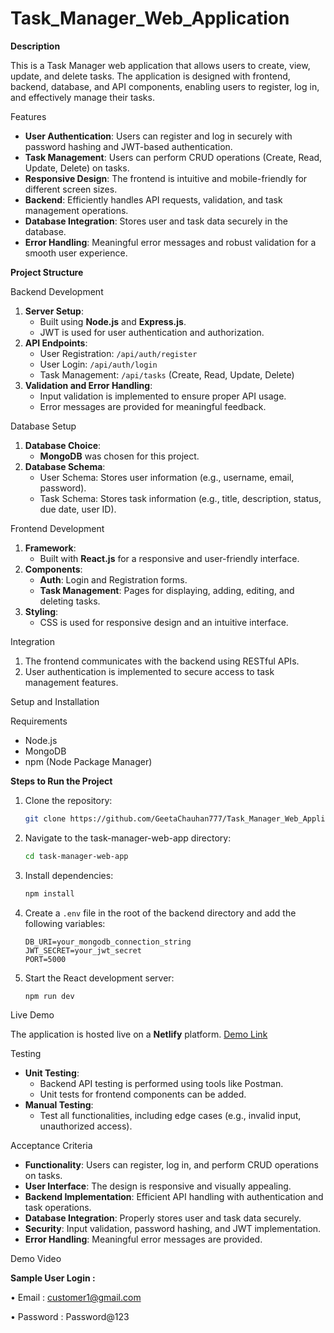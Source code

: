 # Task_Manager_Web_Application

**Description**

This is a Task Manager web application that allows users to create, view, update, and delete tasks. The application is designed with frontend, backend, database, and API components, enabling users to register, log in, and effectively manage their tasks.

Features

- **User Authentication**: Users can register and log in securely with password hashing and JWT-based authentication.
- **Task Management**: Users can perform CRUD operations (Create, Read, Update, Delete) on tasks.
- **Responsive Design**: The frontend is intuitive and mobile-friendly for different screen sizes.
- **Backend**: Efficiently handles API requests, validation, and task management operations.
- **Database Integration**: Stores user and task data securely in the database.
- **Error Handling**: Meaningful error messages and robust validation for a smooth user experience.

**Project Structure**

Backend Development

1. **Server Setup**:
   - Built using **Node.js** and **Express.js**.
   - JWT is used for user authentication and authorization.
2. **API Endpoints**:
   - User Registration: `/api/auth/register`
   - User Login: `/api/auth/login`
   - Task Management: `/api/tasks` (Create, Read, Update, Delete)
3. **Validation and Error Handling**:
   - Input validation is implemented to ensure proper API usage.
   - Error messages are provided for meaningful feedback.
     
Database Setup

1. **Database Choice**:
   - **MongoDB** was chosen for this project.
2. **Database Schema**:
   - User Schema: Stores user information (e.g., username, email, password).
   - Task Schema: Stores task information (e.g., title, description, status, due date, user ID).
     
Frontend Development

1. **Framework**:
   - Built with **React.js** for a responsive and user-friendly interface.
2. **Components**:
   - **Auth**: Login and Registration forms.
   - **Task Management**: Pages for displaying, adding, editing, and deleting tasks.
3. **Styling**:
   - CSS is used for responsive design and an intuitive interface.
     
Integration

1. The frontend communicates with the backend using RESTful APIs.
2. User authentication is implemented to secure access to task management features.
   
Setup and Installation

Requirements

- Node.js
- MongoDB
- npm (Node Package Manager)
  
**Steps to Run the Project**
1. Clone the repository:
   ```bash
   git clone https://github.com/GeetaChauhan777/Task_Manager_Web_Application.git
   ```
2. Navigate to the task-manager-web-app directory:
   ```bash
   cd task-manager-web-app
   ```
3. Install dependencies:
   ```bash
   npm install
   ```
4. Create a `.env` file in the root of the backend directory and add the following variables:
   ```env
   DB_URI=your_mongodb_connection_string
   JWT_SECRET=your_jwt_secret
   PORT=5000
   ```
5. Start the React development server:
   ```bash
   npm run dev
   ```
   
Live Demo

The application is hosted live on a **Netlify** platform. [Demo Link](https://taskmanagerwebapplication.netlify.app/)

Testing

- **Unit Testing**:
  - Backend API testing is performed using tools like Postman.
  - Unit tests for frontend components can be added.
- **Manual Testing**:
  - Test all functionalities, including edge cases (e.g., invalid input, unauthorized access).
    
Acceptance Criteria

- **Functionality**: Users can register, log in, and perform CRUD operations on tasks.
- **User Interface**: The design is responsive and visually appealing.
- **Backend Implementation**: Efficient API handling with authentication and task operations.
- **Database Integration**: Properly stores user and task data securely.
- **Security**: Input validation, password hashing, and JWT implementation.
- **Error Handling**: Meaningful error messages are provided.
  
Demo Video




**Sample User Login :**

•	Email : customer1@gmail.com

•	Password : Password@123
